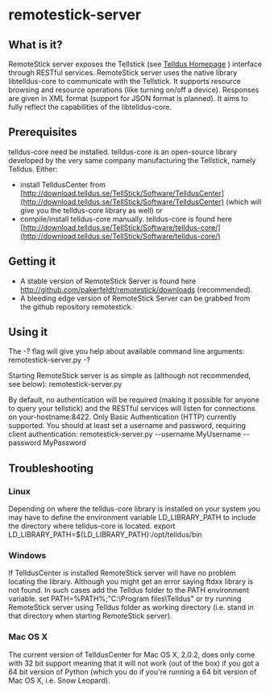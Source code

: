 # remotestick-server

## What is it?
RemoteStick server exposes the Tellstick
(see [Telldus Homepage](http://www.telldus.se) ) interface through RESTful
services. RemoteStick server uses the native library libtelldus-core to
communicate with the Tellstick. It supports resource browsing and resource
operations (like turning on/off a device). Responses are given in XML format
(support for JSON format is planned). It aims to fully reflect the capabilities
of the libtelldus-core.

## Prerequisites
telldus-core need be installed. telldus-core is an open-source library developed
by the very same company manufacturing the Tellstick, namely Telldus.
Either:

 * install TelldusCenter from
 [http://download.telldus.se/TellStick/Software/TelldusCenter](http://download.telldus.se/TellStick/Software/TelldusCenter)
 (which will give you the telldus-core library as well) or 
 * compile/install telldus-core manually. telldus-core is found here
 [http://download.telldus.se/TellStick/Software/telldus-core/](http://download.telldus.se/TellStick/Software/telldus-core/)

## Getting it

 * A stable version of RemoteStick Server is found here
 http://github.com/pakerfeldt/remotestick/downloads (recommended).
 * A bleeding edge version of RemoteStick Server can be grabbed from the github
 repository remotestick.

## Using it
The -? flag will give you help about available command line arguments:
    remotestick-server.py -?

Starting RemoteStick server is as simple as (although not recommended, see
below):
    remotestick-server.py

By default, no authentication will be required (making it possible for anyone to
query your tellstick) and the RESTful services will listen for connections on
your-hostname:8422. Only Basic Authentication (HTTP) currently supported.
You should at least set a username and password, requiring client
authentication:
    remotestick-server.py --username MyUsername --password MyPassword

## Troubleshooting

### Linux
Depending on where the telldus-core library is installed on your system you may
have to define the environment variable LD_LIBRARY_PATH to include the directory
where telldus-core is located.
    export LD_LIBRARY_PATH=${LD_LIBRARY_PATH}:/opt/telldus/bin

### Windows
If TelldusCenter is installed RemoteStick server will have no problem locating
the library. Although you might get an error saying ftdxx library is not found.
In such cases add the Telldus folder to the PATH environment variable.
    set PATH=%PATH%;"C:\Program files\Telldus" 
or try running RemoteStick server using Telldus folder as working directory
(i.e. stand in that directory when starting RemoteStick server).

### Mac OS X
The current version of TelldusCenter for Mac OS X, 2.0.2, does only come with 32
bit support meaning that it will not work (out of the box) if you got a 64 bit
version of Python (which you do if you're running a 64 bit version of Mac OS X,
i.e. Snow Leopard).